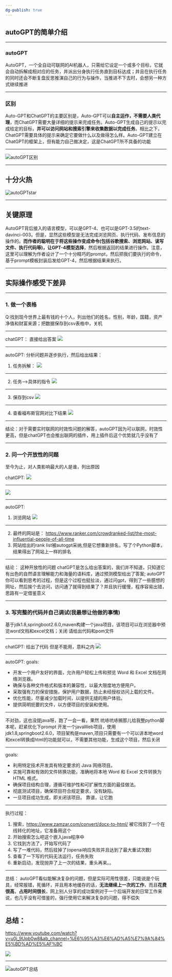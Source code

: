 ```yaml
---
dg-publish: true
---
```

## autoGPT的简单介绍

---

### autoGPT
AutoGPT，一个全自动可联网的AI机器人，只需给它设定一个或多个目标，它就会自动拆解成相对应的任务，并派出分身执行任务直到目标达成；并且在执行任务的同时还会不断复盘反思推演自己的行为与操作，当推进不下去时，会想另一种方式继续推进

---

### 区别
Auto-GPT和ChatGPT的主要区别是，Auto-GPT可以**自主运作，不需要人类代理**，而ChatGPT需要大量详细的提示来完成任务。Auto-GPT生成自己的提示以完成给定的目标，**并可以访问网站和搜索引擎来收集数据以完成任务**。相比之下，ChatGPT需要具体的提示来确定它要做什么以及做得怎么样。Auto-GPT建立在ChatGPT的框架上，但有能力自己做决定，这是ChatGPT所不具备的功能

---
![autoGPT区别](autoGPT区别.svg)

---
## 十分火热
![autoGPTstar](autoGPTstar.svg)


---
## 关键原理
AutoGPT背后接入的语言模型，可以是GPT-4、也可以是GPT-3.5的text-davinci-003。但是，显然这些模型是无法完成浏览网页、执行代码、发布信息的操作的。**而作者的聪明在于将这些操作变成命令(包括谷歌搜索、浏览网站、读写文件、执行代码等)，让GPT-4模型选择**，然后根据返回的结果进行操作。注意，这里可以理解为作者设计了一个十分精巧的prompt，然后把我们要执行的命令，基于prompt模板封装后发给GPT-4，然后根据结果来执行。

---
## 实际操作感受下差异

---

### 1. 做一个表格
Q:找到现今世界上最有钱的十个人，列出他们的姓名，性别，年龄，国籍，资产净值和财富来源；把数据保存到csv表格中，关机

---

chatGPT：
直接给出答案
![](topRichByChatGPT.png)

---
autoGPT:
分析问题并逐步执行，然后给出结果：

1. 任务拆解：
![](拆解目标.png)

---

2. 任务-->具体的指令
![](autogpt-任务到指令.png)

---

3. 保存到csv
![](topRichByAutoGPT.png)

---

4. 查看福布斯官网对比下结果
![](forbes.png)

---

结论：对于需要实时联网的时效性问题的解答，autoGPT因为可以联网，时效性更高，但是chatGPT也会推出联网的插件，用上插件后这个优势就几乎没有了

---

### 2. 问一个开放性的问题
至今为止，对人类影响最大的人是谁，列出原因

chatGPT:
![](开放性问题-chat1.png)

---

![](开放性问题-chat2.png)

---

autoGPT:
1. 浏览网站
![](疯狂搜索列表.png)

---

2. 最终的网站是： https://www.ranker.com/crowdranked-list/the-most-influential-people-of-all-time
3. 网站给出的rank list被autogpt采纳,但是它想重新排名，写了个Python脚本，结果得出了网站上一样的排名

---

结论：
这种开放性的问题
chatGPT是怎么给出答案的，我们并不知道，只知道它有出色的自然语言理解能力和海量的语料库，通过预测模型给出了答案;
autoGPT你可以看到思考的过程，但是这个过程也挺扯淡，通过问gpt，得到了一些臆想的网址，然后挨个去访问，访问通了就得到结果了？并且执行缓慢，程序容易出错，思路有一定借鉴意义

---

### 3. 写完整的代码并自己调试(我最想让他做的事情)

基于jdk1.8,springboot2.6.0,maven构建一个java项目，该项目可以在浏览器中预览word文档和excel文档；关闭
请给出代码和pom文件

---

chatGPT:
给出了代码  但是不能用，意料之内
![](附件预览-chat.jpg)

---

autoGPT:
goals:
- 开发一个用户友好的界面，允许用户轻松上传和预览 Word 和 Excel 文档在网络浏览器。
- 确保与各种文件格式和版本的兼容性，以最大限度地方便用户。
- 采取强有力的保安措施，保护用户数据，防止未经授权访问上载的文件。
- 优化性能，尽量减少加载时间，以提供无缝的用户体验。
- 提供简明扼要的文件，以方便项目的安装和使用。

---

不对劲，这也没提java呀，跑了一会一看，果然 吭哧吭哧搁那儿给我整python脚本呢，赶紧优化下prompt
开发一个javaWeb项目，使用jdk1.8,springboot2.6.0，项目架构是maven,项目只需要有一个可以讲本地word和excel转换成html的功能就可以，不需要其他功能，生成这个项目，然后关闭

---

goals:
- 利用特定技术开发具有特定要求的 Java 网络项目。
- 实施可靠和有效的文件转换功能，准确地将本地 Word 和 Excel 文件转换为 HTML 格式。
- 确保项目结构合理，遵循可维护性和可扩展性方面的最佳做法。
- 彻底测试项目，确保项目符合规定要求，没有缺陷。
- 一旦项目成功生成，即关闭该项目。
靠谱，让它跑

---

执行过程：
1. 搜索，https://www.zamzar.com/convert/docx-to-html/  被它找到了一个在线转化的地址，它准备用这个
2. 开始搜索怎么吧这个嵌入java程序中
3. 它找到方法了，开始写代码了
4. 写了一堆代码，然后挂掉了(openai响应失败并且达到了最大重试次数)
5. 查看了一下写的代码无法运行，任务失败
6. 重新启动，发现抛弃了上一次的结果，重头再来。。

---
总结：
autoGPT看似能解决复杂的问题，但是实际可用性很差，只能说是个玩具，经常报错，死循环，并且用本地缓存的话，**无法继续上一次的工作**，而且**花费很高**，**占用时间很长**，网上别人分享的成功案例对于一个后端开发的日常工作来说，也几乎没有可借鉴的，强行使用它来解决复杂的问题，得不偿失

---
## 总结：

https://www.youtube.com/watch?v=u0j_9Upb0w8&ab_channel=%E6%95%A3%E6%AD%A5%E7%9A%84%E5%BD%AD%E5%AF%BC

![](使用对比.png)

---

![autoGPT总结](autoGPT总结.png)